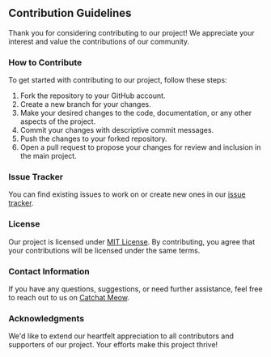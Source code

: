 ## Contribution Guidelines

Thank you for considering contributing to our project! We appreciate your interest and value the contributions of our community.

### How to Contribute

To get started with contributing to our project, follow these steps:

1. Fork the repository to your GitHub account.
2. Create a new branch for your changes.
3. Make your desired changes to the code, documentation, or any other aspects of the project.
4. Commit your changes with descriptive commit messages.
5. Push the changes to your forked repository.
6. Open a pull request to propose your changes for review and inclusion in the main project.

### Issue Tracker

You can find existing issues to work on or create new ones in our [issue tracker](https://github.com/teslakitty/issue).

### License

Our project is licensed under [MIT License](https://opensource.org/license/mit/). By contributing, you agree that your contributions will be licensed under the same terms.

### Contact Information

If you have any questions, suggestions, or need further assistance, feel free to reach out to us on [Catchat Meow](https://catchat-meow.netlify.app/).

### Acknowledgments

We'd like to extend our heartfelt appreciation to all contributors and supporters of our project. Your efforts make this project thrive!
